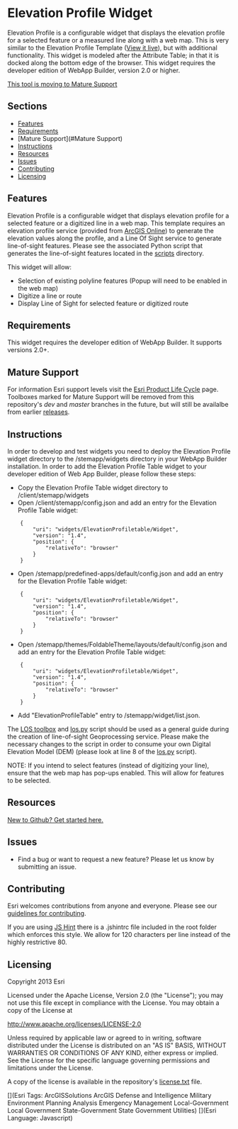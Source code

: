 Elevation Profile Widget
==========================

Elevation Profile is a configurable widget that displays the elevation profile for a selected feature or a measured line along with a web map. This is very similar to the Elevation Profile Template ([View it live](http://www.arcgis.com/apps/Elevations/index.html?webmap=8dd583ea3de64e40b92ea5a261d0c6c8)), but with additional functionality. This widget is modeled after the Attribute Table; in that it is docked along the bottom edge of the browser. This widget requires the developer edition of WebApp Builder, version 2.0 or higher.

 [This tool is moving to Mature Support](#mature-support)

## Sections
* [Features](#features)
* [Requirements](#requirements)
* [Mature Support](#Mature Support)
* [Instructions](#instructions)
* [Resources](#resources)
* [Issues](#issues)
* [Contributing](#contributing)
* [Licensing](#licensing)

## Features
Elevation Profile is a configurable widget that displays elevation profile for a selected feature or a digitized line in a web map. This template requires an elevation profile service (provided from [ArcGIS Online](http://elevation.arcgis.com/arcgis/rest/services/Tools/ElevationSync/GPServer/Profile)) to generate the elevation values along the profile, and a Line Of Sight service to generate line-of-sight features. Please see the associated Python script that generates the line-of-sight features located in the [scripts](https://github.com/Esri/solutions-webappbuilder-widgets/tree/master/ElevationProfileTable/scripts) directory.

This widget will allow:

* Selection of existing polyline features (Popup will need to be enabled in the web map)
* Digitize a line or route
* Display Line of Sight for selected feature or digitized route

## Requirements
This widget requires the developer edition of WebApp Builder. It supports versions 2.0+.

## Mature Support
For information Esri support levels visit the [Esri Product Life Cycle](http://support.esri.com/other-resources/product-life-cycle) page. Toolboxes marked for Mature Support will be removed from this repository's *dev* and *master* branches in the future, but will still be availalbe from earlier [releases](https://github.com/Esri/solutions-geoprocessing-toolbox/releases).

## Instructions
In order to develop and test widgets you need to deploy the Elevation Profile widget directory to the /stemapp/widgets directory in your WebApp Builder installation. In order to add the Elevation Profile Table widget to your developer edition of Web App Builder, please follow these steps:

* Copy the Elevation Profile Table widget directory to <Web App Builder location>/client/stemapp/widgets
* Open <Web App Builder location>/client/stemapp/config.json and add an entry for the Elevation Profile Table widget:
```
    {
        "uri": "widgets/ElevationProfiletable/Widget",
        "version": "1.4",
        "position": {
            "relativeTo": "browser"
        }
    }
```
* Open <Web App Builder location>/stemapp/predefined-apps/default/config.json and add an entry for the Elevation Profile Table widget:
```
    {
        "uri": "widgets/ElevationProfiletable/Widget",
        "version": "1.4",
        "position": {
            "relativeTo": "browser"
        }
    }
```
* Open <Web App Builder location>/stemapp/themes/FoldableTheme/layouts/default/config.json and add an entry for the Elevation Profile Table widget:
```
    {
        "uri": "widgets/ElevationProfiletable/Widget",
        "version": "1.4",
        "position": {
            "relativeTo": "browser"
        }
    }
```
* Add "ElevationProfileTable" entry to <Web App Builder location>/stemapp/widget/list.json.

The [LOS toolbox](https://github.com/Esri/solutions-webappbuilder-widgets/blob/master/ElevationProfileTable/scripts/LOS.tbx) and [los.py](https://github.com/Esri/solutions-webappbuilder-widgets/blob/master/ElevationProfileTable/scripts/los.py) script should be used as a general guide during the creation of line-of-sight Geoprocessing service. Please make the necessary changes to the script in order to consume your own Digital Elevation Model (DEM) (please look at line 8 of the [los.py](https://github.com/Esri/solutions-webappbuilder-widgets/blob/master/ElevationProfileTable/scripts/los.py) script).

NOTE: If you intend to select features (instead of digitizing your line), ensure that the web map has pop-ups enabled. This will allow for features to be selected.

## Resources
[New to Github? Get started here.](https://github.com/)

## Issues
* Find a bug or want to request a new feature?  Please let us know by submitting an issue.

## Contributing
Esri welcomes contributions from anyone and everyone. Please see our [guidelines for contributing](https://github.com/esri/contributing).

If you are using [JS Hint](http://http://www.jshint.com/) there is a .jshintrc file included in the root folder which enforces this style.
We allow for 120 characters per line instead of the highly restrictive 80.

## Licensing
Copyright 2013 Esri

Licensed under the Apache License, Version 2.0 (the "License");
you may not use this file except in compliance with the License.
You may obtain a copy of the License at

http://www.apache.org/licenses/LICENSE-2.0

Unless required by applicable law or agreed to in writing, software
distributed under the License is distributed on an "AS IS" BASIS,
WITHOUT WARRANTIES OR CONDITIONS OF ANY KIND, either express or implied.
See the License for the specific language governing permissions and
limitations under the License.

A copy of the license is available in the repository's
[license.txt](license.txt) file.

[](Esri Tags: ArcGISSolutions ArcGIS Defense and Intelligence Military Environment Planning Analysis Emergency Management Local-Government Local Government State-Government State Government Utilities)
[](Esri Language: Javascript)
